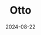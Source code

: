 ---  
layout: startup_page  
title: "Otto"  
id: "ottotheagent.com"  
permalink: "/ottoottotheagent.com08222024/"  
website: "https://www.OttoTheAgent.com"  
funding_round: "Seed"  
funding_amount: "$6M"  
investors: "Madrona Ventures, Direct Travel, Erik Blachford, Barney Harford, Hugh Crean"  
about: "Otto is building an AI-powered travel agent for business travelers, offering personalized planning, booking, and on-the-road support. It leverages advanced AI models to learn user preferences and integrate with key service providers. Otto targets unmanaged business travelers, providing a convenient and intelligent travel assistant."  
markets: "Travel, AI"  
hq: "Seattle, Washington, United States"  
founded_year: ""  
linkedin: ""  
twitter: ""  
instagram: ""  
facebook: ""  
crunchbase: ""  
pitchbook: "https://pitchbook.com/profiles/company/140773-69"  

date_display: "22-Aug-2024"  
date: "2024-08-22"

# SEO Optimization  
meta_title: "Otto - Seed Funding ($6M)"  
meta_description: "Otto, Otto is building an AI-powered travel agent for business travelers, offering personalized planning, booking, and on-the-road support. It leverages adv..."  
meta_keywords: "Otto, Travel, AI, Seed funding"  
canonical_url: "https://startup.projectstartups.com/ottoottotheagent.com08222024/"  
---